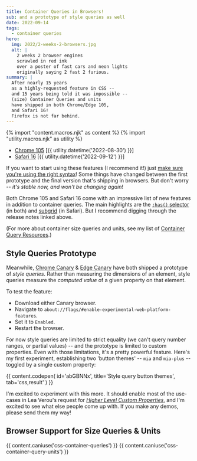 ```yaml
---
title: Container Queries in Browsers!
sub: and a prototype of style queries as well
date: 2022-09-14
tags:
  - container queries
hero:
  img: 2022/2-weeks-2-browsers.jpg
  alt: |
    2 weeks 2 browser engines
    scrawled in red ink
    over a poster of fast cars and neon lights
    originally saying 2 fast 2 furious.
summary: |
  After nearly 15 years
  as a highly-requested feature in CSS --
  and 15 years being told it was impossible --
  (size) Container Queries and units
  have shipped in both Chrome/Edge 105,
  and Safari 16!
  Firefox is not far behind.
---
```


{% import "content.macros.njk" as content %}
{% import "utility.macros.njk" as utility %}

- [Chrome 105](https://developer.chrome.com/blog/new-in-chrome-105/)
  [{{ utility.datetime('2022-08-30') }}]
- [Safari 16](https://webkit.org/blog/13152/webkit-features-in-safari-16-0/)
  [{{ utility.datetime('2022-09-12') }}]

If you want to start using these features
(I recommend it!)
just
[make sure you're using the right syntax][syntax]!
Some things have changed
between the first prototype
and the final version that's shipping in browsers.
But don't worry --
_it's stable now, and won't be changing again_!

[syntax]: https://www.oddbird.net/2022/08/18/cq-syntax/

Both Chrome 105
and Safari 16
come with an impressive list
of new features
in addition to container queries.
The main highlights are the
[`:has()` selector](https://developer.mozilla.org/en-US/docs/Web/CSS/:has)
(in both) and
[subgrid](https://developer.mozilla.org/en-US/docs/Web/CSS/CSS_Grid_Layout/Subgrid)
(in Safari).
But I recommend digging through
the release notes linked above.

(For more about container size
queries and units,
see my list of
[Container Query Resources](/specs/contain-3/#resources).)

## Style Queries Prototype

Meanwhile,
[Chrome Canary](https://www.google.com/chrome/canary/)
&
[Edge Canary](https://www.microsoftedgeinsider.com/en-us/download)
have both shipped a prototype
of _style queries_.
Rather than measuring the dimensions
of an element,
style queries measure the
_computed value_ of a given property
on that element.

To test the feature:
- Download either Canary browser.
- Navigate to `about://flags/#enable-experimental-web-platform-features`.
- Set it to `Enabled`.
- Restart the browser.

For now
style queries are limited to strict equality
(we can't query number ranges,
or partial values) --
and the prototype is limited to
custom properties.
Even with those limitations,
it's a pretty powerful feature.
Here's my first experiment,
establishing two 'button themes' --
`mia` and `mia-plus` --
toggled by a single custom property:

{{ content.codepen(
  id='abGBNNx',
  title='Style query button themes',
  tab='css,result'
) }}

I'm excited to experiment with this more.
It should enable most of the use-cases
in Lea Verou's request for
[_Higher Level Custom Properties_](https://github.com/w3c/csswg-drafts/issues/5624),
and I'm excited to see
what else people come up with.
If you make any demos,
please send them my way!

## Browser Support for Size Queries & Units

{{ content.caniuse('css-container-queries') }}
{{ content.caniuse('css-container-query-units') }}
